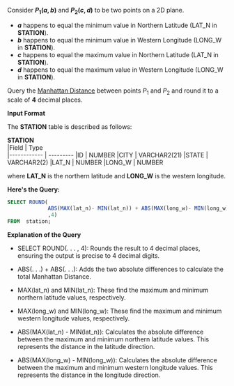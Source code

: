 Consider __$`P_1 (a, b)`$__ and __$`P_2 (c, d)`$__ to be two points on a 2D plane.

- __$`a`$__ happens to equal the minimum value in Northern Latitude (LAT_N in __STATION__).
- __$`b`$__ happens to equal the minimum value in Western Longitude (LONG_W in __STATION__).
- __$`c`$__ happens to equal the maximum value in Northern Latitude (LAT_N in __STATION__).
- __$`d`$__ happens to equal the maximum value in Western Longitude (LONG_W in __STATION__).

Query the [Manhattan Distance](https://xlinux.nist.gov/dads/HTML/manhattanDistance.html) between points $`P_1`$ and $`P_2`$ and round it to a scale of **4** decimal places.

__Input Format__

The __STATION__ table is described as follows:

  __STATION__     
|Field        | Type                     
|------------ | ---------
|ID           | NUMBER
|CITY         | VARCHAR2(21)
|STATE        | VARCHAR2(2)
|LAT_N        | NUMBER
|LONG_W       | NUMBER

where __LAT_N__ is the northern latitude and __LONG_W__ is the western longitude.

**Here's the Query:**

```SQL
SELECT ROUND(
             ABS(MAX(lat_n)- MIN(lat_n)) + ABS(MAX(long_w)- MIN(long_w))
             ,4) 
FROM  station;
```

**Explanation of the Query**

- SELECT ROUND(. . . , 4): Rounds the result to 4 decimal places, ensuring the output is precise to 4 decimal digits.

- ABS(. . .) + ABS(. . .): Adds the two absolute differences to calculate the total Manhattan Distance.

- MAX(lat_n) and MIN(lat_n): These find the maximum and minimum northern latitude values, respectively.

- MAX(long_w) and MIN(long_w): These find the maximum and minimum western longitude values, respectively.

- ABS(MAX(lat_n) - MIN(lat_n)): Calculates the absolute difference between the maximum and minimum northern latitude values. This represents the distance in the latitude direction.

- ABS(MAX(long_w) - MIN(long_w)): Calculates the absolute difference between the maximum and minimum western longitude values. This represents the distance in the longitude direction.

